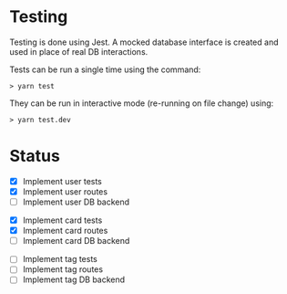 # Testing

Testing is done using Jest. A mocked database interface is created and used in place of real DB interactions.

Tests can be run a single time using the command:

```
> yarn test
```

They can be run in interactive mode (re-running on file change) using:

```
> yarn test.dev
```

# Status

- [x] Implement user tests
- [x] Implement user routes
- [ ] Implement user DB backend

<!-- -->

- [x] Implement card tests
- [x] Implement card routes
- [ ] Implement card DB backend

<!-- -->

- [ ] Implement tag tests
- [ ] Implement tag routes
- [ ] Implement tag DB backend
